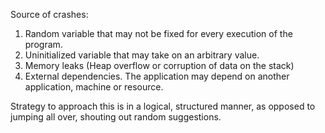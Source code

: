 Source of crashes:

1. Random variable that may not be fixed for every execution of the program.
2. Uninitialized variable that may take on an arbitrary value.
3. Memory leaks (Heap overflow or corruption of data on the stack)
4. External dependencies. The application may depend on another application,
   machine or resource.

Strategy to approach this is in a logical, structured manner, as opposed to
jumping all over, shouting out random suggestions.
